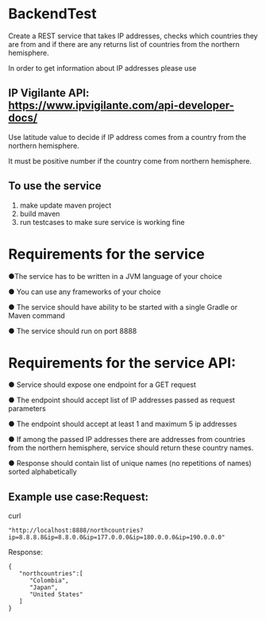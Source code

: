 # BackendTest

Create a REST service that takes IP addresses, checks which countries they are 
from and if there are any returns list of countries from the northern hemisphere. 


In order to get information about IP addresses please use 

## IP Vigilante API: https://www.ipvigilante.com/api-developer-docs/ ## 


Use latitude value to decide if IP address comes from a country from the northern hemisphere.

It must be positive number if the country come from northern hemisphere.

## To use the service

1. make update maven project 
2. build maven 
3. run testcases to make sure service is working fine 


# Requirements for the service


●The service has to be written in a JVM language of your choice

●	You can use any frameworks of your choice

●	The service should have ability to be started with a single Gradle or Maven command

●	The service should run on port 8888

# Requirements for the service API:

●	Service should expose one endpoint for a GET request

●	The endpoint should accept list of IP addresses passed as request parameters

●	The endpoint should accept at least 1 and maximum 5 ip addresses

●	If among the passed IP addresses there are addresses from countries from the northern hemisphere, service should return these country names.

●	Response should contain list of unique names (no repetitions of names) sorted alphabetically


## Example use case:Request:

curl 
```
"http://localhost:8888/northcountries?ip=8.8.8.8&ip=8.8.0.0&ip=177.0.0.0&ip=180.0.0.0&ip=190.0.0.0"
```

Response: 
```
{  
   "northcountries":[  
      "Colombia",
      "Japan",
      "United States"
   ]
}
```

